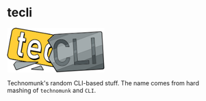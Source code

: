 # tecli

<img width="45%" src="icon.png" alt="teCLI logo" title="teCLI logo">

Technomunk's random CLI-based stuff. The name comes from hard mashing of `technomunk` and `CLI`.
